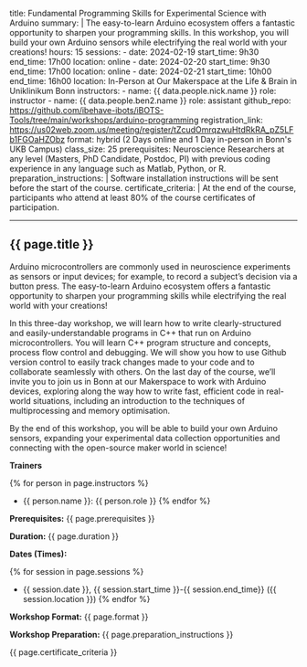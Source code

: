 title: Fundamental Programming Skills for Experimental Science with Arduino
summary: |
    The easy-to-learn Arduino ecosystem offers a fantastic opportunity to sharpen your programming skills. In this workshop, you will build your own Arduino sensors while electrifying the real world with your creations! 
hours: 15
sessions:
    - date: 2024-02-19
      start_time: 9h30
      end_time: 17h00 
      location: online
    - date: 2024-02-20
      start_time: 9h30
      end_time: 17h00
      location: online
    - date: 2024-02-21
      start_time: 10h00
      end_time: 16h00 
      location: In-Person at Our Makerspace at the Life & Brain in Uniklinikum Bonn
instructors:
    - name: {{ data.people.nick.name }}
      role: instructor
    - name: {{ data.people.ben2.name }}
      role: assistant
github_repo: https://github.com/ibehave-ibots/iBOTS-Tools/tree/main/workshops/arduino-programming
registration_link: https://us02web.zoom.us/meeting/register/tZcudOmrqzwuHtdRkRA_pZ5LFb1FGOaHZObz
format: hybrid (2 Days online and 1 Day in-person in Bonn's UKB Campus)
class_size: 25
prerequisites: Neuroscience Researchers at any level (Masters, PhD Candidate, Postdoc, PI) with previous coding experience in any language such as Matlab, Python, or R.
preparation_instructions: |
    Software installation instructions will be sent before the start of the course.
certificate_criteria: | 
    At the end of the course, participants who attend at least 80% of the course certificates of participation.


--- 

## {{ page.title }}

Arduino microcontrollers are commonly used in neuroscience experiments as sensors or input devices; for example, to record a subject’s decision via a button press. The easy-to-learn Arduino ecosystem offers a fantastic opportunity to sharpen your programming skills while electrifying the real world with your creations!

In this three-day workshop, we will learn how to write clearly-structured and easily-understandable programs in C++ that run on Arduino microcontrollers. You will learn C++ program structure and concepts, process flow control and debugging.  We will show you how to use Github version control to easily track changes made to your code and to collaborate seamlessly with others.  On the last day of the course, we’ll invite you to join us in Bonn at our Makerspace to work with Arduino devices, exploring along the way how to write fast, efficient code in real-world situations, including an introduction to the techniques of multiprocessing and memory optimisation.

By the end of this workshop, you will be able to build your own Arduino sensors, expanding your experimental data collection opportunities and connecting with the open-source maker world in science!

**Trainers**

{% for person in page.instructors %}
  - {{ person.name }}: {{ person.role }}
{% endfor %}

**Prerequisites:** {{ page.prerequisites }}

**Duration:** {{ page.duration }}

**Dates (Times):**

{% for session in page.sessions %}
- {{ session.date }}, {{ session.start_time }}-{{ session.end_time}} ({{ session.location }})
{% endfor %}

**Workshop Format:** {{ page.format }}

**Workshop Preparation:** {{ page.preparation_instructions }} 

{{ page.certificate_criteria }}